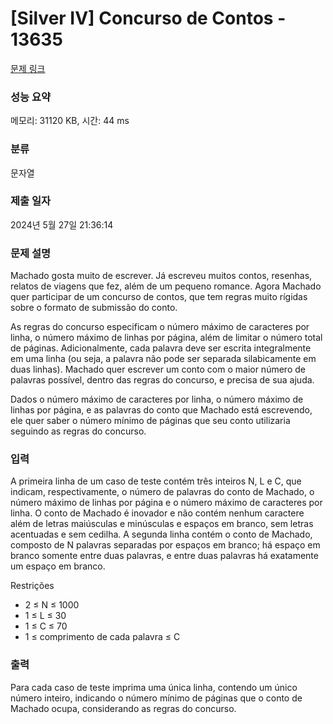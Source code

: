 # [Silver IV] Concurso de Contos - 13635 

[문제 링크](https://www.acmicpc.net/problem/13635) 

### 성능 요약

메모리: 31120 KB, 시간: 44 ms

### 분류

문자열

### 제출 일자

2024년 5월 27일 21:36:14

### 문제 설명

<p>Machado gosta muito de escrever. Já escreveu muitos contos, resenhas, relatos de viagens que fez, além de um pequeno romance. Agora Machado quer participar de um concurso de contos, que tem regras muito rígidas sobre o formato de submissão do conto.</p>

<p>As regras do concurso especificam o número máximo de caracteres por linha, o número máximo de linhas por página, além de limitar o número total de páginas. Adicionalmente, cada palavra deve ser escrita integralmente em uma linha (ou seja, a palavra não pode ser separada silabicamente em duas linhas). Machado quer escrever um conto com o maior número de palavras possível, dentro das regras do concurso, e precisa de sua ajuda.</p>

<p>Dados o número máximo de caracteres por linha, o número máximo de linhas por página, e as palavras do conto que Machado está escrevendo, ele quer saber o número mínimo de páginas que seu conto utilizaria seguindo as regras do concurso.</p>

### 입력 

 <p>A primeira linha de um caso de teste contém três inteiros N, L e C, que indicam, respectivamente, o número de palavras do conto de Machado, o número máximo de linhas por página e o número máximo de caracteres por linha. O conto de Machado é inovador e não contém nenhum caractere além de letras maiúsculas e minúsculas e espaços em branco, sem letras acentuadas e sem cedilha. A segunda linha contém o conto de Machado, composto de N palavras separadas por espaços em branco; há espaço em branco somente entre duas palavras, e entre duas palavras há exatamente um espaço em branco.</p>

<p>Restrições</p>

<ul>
	<li>2 ≤ N ≤ 1000</li>
	<li>1 ≤ L ≤ 30</li>
	<li>1 ≤ C ≤ 70</li>
	<li>1 ≤ comprimento de cada palavra ≤ C</li>
</ul>

### 출력 

 <p>Para cada caso de teste imprima uma única linha, contendo um único número inteiro, indicando o número mínimo de páginas que o conto de Machado ocupa, considerando as regras do concurso.</p>

